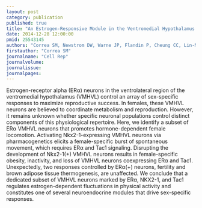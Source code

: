 ```yaml
---
layout: post
category: publication
published: true
title: "An Estrogen-Responsive Module in the Ventromedial Hypothalamus Selectively Drives Sex-Specific Activity in Females."
date: 2014-12-28 12:00:00
pmid: 25543145
authors: "Correa SM, Newstrom DW, Warne JP, Flandin P, Cheung CC, Lin-Moore AT, Pierce AA, Xu AW, Rubenstein JL, Ingraham HA"
firstauthor: "Correa SM"
journalname: "Cell Rep"
journalvolume: 
journalissue: 
journalpages: 
---
```


Estrogen-receptor alpha (ERα) neurons in the ventrolateral region of the ventromedial hypothalamus (VMHVL) control an array of sex-specific responses to maximize reproductive success. In females, these VMHVL neurons are believed to coordinate metabolism and reproduction. However, it remains unknown whether specific neuronal populations control distinct components of this physiological repertoire. Here, we identify a subset of ERα VMHVL neurons that promotes hormone-dependent female locomotion. Activating Nkx2-1-expressing VMHVL neurons via pharmacogenetics elicits a female-specific burst of spontaneous movement, which requires ERα and Tac1 signaling. Disrupting the development of Nkx2-1(+) VMHVL neurons results in female-specific obesity, inactivity, and loss of VMHVL neurons coexpressing ERα and Tac1. Unexpectedly, two responses controlled by ERα(+) neurons, fertility and brown adipose tissue thermogenesis, are unaffected. We conclude that a dedicated subset of VMHVL neurons marked by ERα, NKX2-1, and Tac1 regulates estrogen-dependent fluctuations in physical activity and constitutes one of several neuroendocrine modules that drive sex-specific responses.

